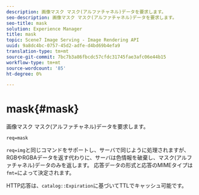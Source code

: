 ```yaml
---
description: 画像マスク マスク(アルファチャネル)データを要求します。
seo-description: 画像マスク マスク(アルファチャネル)データを要求します。
seo-title: mask
solution: Experience Manager
title: mask
topic: Scene7 Image Serving - Image Rendering API
uuid: 9a8dc4bc-0757-45d2-adfe-d4bd69b4efa9
translation-type: tm+mt
source-git-commit: 7bc7b3a86fbcdc57cfdc31745fae3afc06e44b15
workflow-type: tm+mt
source-wordcount: '85'
ht-degree: 0%

---
```



# mask{#mask}

画像マスク マスク(アルファチャネル)データを要求します。

`req=mask`

`req=img`と同じコマンドをサポートし、サーバで同じように処理されますが、RGBやRGBAデータを返す代わりに、サーバは色情報を破棄し、マスク(アルファチャネル)データのみを返します。 応答データの形式と応答のMIMEタイプは`fmt=`によって決定されます。

HTTP応答は、`catalog::Expiration`に基づいてTTLでキャッシュ可能です。
